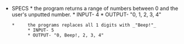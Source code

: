 * SPECS
      *     the program returns a range of numbers between 0 and the user's unputted number.
            * INPUT- 4
            * OUTPUT- "0, 1, 2, 3, 4"

      *     the programs replaces all 1 digits with _"Beep!"_
            * INPUT- 5
            * OUTPUT- "0, Beep!, 2, 3, 4"